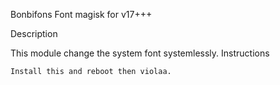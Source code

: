 Bonbifons Font magisk for v17+++

Description

This module change the system font systemlessly.
Instructions

    Install this and reboot then violaa.
